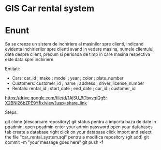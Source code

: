 # GIS Car rental system

# Enunt
  Sa se creeze un sistem de inchiriere al masinilor spre clienti, indicand evidenta inchirierilor spre clienti avand in vedere masina, numele clientului, date despre client, precum si perioada de timp in care masina respectiva este data spre inchiriere. 

  Entitati:
  - Cars: car_id ; make ; model ; year ; color ; plate_number 
  - Customers:  customer_id ; name ; address ; driver_license_number
  - Rentals: rental_id ; start_date ; end_date ; car_id ; customer_id
  
  https://drive.google.com/file/d/1AjSU_9ObvvgiQg5-X2BNl26bZPE9YfIx/view?usp=share_link
  
  Steps:

git clone (descarcare repository)
git status
pentru a importa baza de date in pgadmin:
open pgadmin
enter your admin password
open your databases tab
create a database
right click on your database
click import and select the file "car_rental_system.sql"
pentru a modifica repository (git add)
git commit -m "your message goes here"
git push -f
